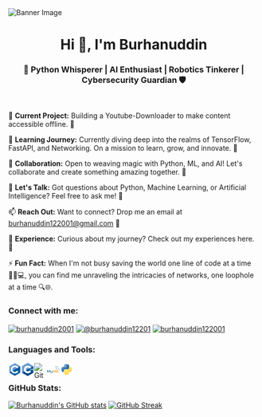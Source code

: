 <img src="https://142972.fs1.hubspotusercontent-na1.net/hub/142972/hubfs/Imported_Blog_Media/ads-cs2_edit_0.gif?width=1236&name=ads-cs2_edit_0.gif" alt="Banner Image" width="100%" height="300">
<h1 align="center">Hi 👋, I'm Burhanuddin</h1>
<h3 align="center">🐍 Python Whisperer | AI Enthusiast | Robotics Tinkerer | Cybersecurity Guardian 🛡️</h3>
</br>

🔭 **Current Project:** Building a Youtube-Downloader to make content accessible offline. 🎥

🌱 **Learning Journey:** Currently diving deep into the realms of TensorFlow, FastAPI, and Networking. On a mission to learn, grow, and innovate. 🚀

👯 **Collaboration:** Open to weaving magic with Python, ML, and AI! Let's collaborate and create something amazing together. 🤝

💬 **Let's Talk:** Got questions about Python, Machine Learning, or Artificial Intelligence? Feel free to ask me! 🧠

📫 **Reach Out:** Want to connect? Drop me an email at burhanuddin122001@gmail.com 📧

📄 **Experience:** Curious about my journey? Check out my experiences here. 🌟

⚡ **Fun Fact:** When I'm not busy saving the world one line of code at a time 🦸‍♂️💻, you can find me unraveling the intricacies of networks, one loophole at a time 🔍🌐.


<h3 align="left">Connect with me:</h3>
<p align="left">
<a href="https://linkedin.com/in/burhanuddin2001" target="blank"><img align="center" src="https://raw.githubusercontent.com/rahuldkjain/github-profile-readme-generator/master/src/images/icons/Social/linked-in-alt.svg" alt="burhanuddin2001" height="30" width="40" /></a>
<a href="https://www.hackerrank.com/burhanuddin12201" target="blank"><img align="center" src="https://raw.githubusercontent.com/rahuldkjain/github-profile-readme-generator/master/src/images/icons/Social/hackerrank.svg" alt="@burhanuddin12201" height="30" width="40" /></a>
<a href="https://www.leetcode.com/burhanuddin122001" target="blank"><img align="center" src="https://raw.githubusercontent.com/rahuldkjain/github-profile-readme-generator/master/src/images/icons/Social/leet-code.svg" alt="burhanuddin122001" height="30" width="40" /></a>
</p>

### Languages and Tools:

<img align="left" alt="C" width="26px" src="https://raw.githubusercontent.com/devicons/devicon/master/icons/c/c-original.svg" />
<img align="left" alt="C++" width="26px" src="https://raw.githubusercontent.com/devicons/devicon/master/icons/cplusplus/cplusplus-original.svg" />
<img align="left" alt="Git" width="26px" src="https://www.vectorlogo.zone/logos/git-scm/git-scm-icon.svg" />
<img align="left" alt="MySQL" width="26px" src="https://raw.githubusercontent.com/devicons/devicon/master/icons/mysql/mysql-original-wordmark.svg" />
<img align="left" alt="Python" width="26px" src="https://raw.githubusercontent.com/devicons/devicon/master/icons/python/python-original.svg" />
</br>

### GitHub Stats:

[![Burhanuddin's GitHub stats](https://github-readme-stats.vercel.app/api?username=burhanuddin-2001&show_icons=true&theme=dark&hide_border=true)](https://github.com/burhanuddin-2001/github-readme-stats)
[![GitHub Streak](https://streak-stats.demolab.com?user=Burhanuddin-2001&theme=dark&hide_border=true&border_radius=5)](https://git.io/streak-stats)



